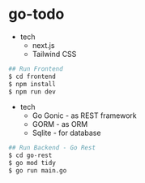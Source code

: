 # go-todo

* tech
  * next.js
  * Tailwind CSS
```bash
## Run Frontend
$ cd frontend
$ npm install
$ npm run dev
```
* tech
  * Go Gonic - as REST framework
  * GORM - as ORM
  * Sqlite - for database
```bash
## Run Backend - Go Rest
$ cd go-rest
$ go mod tidy
$ go run main.go
```
